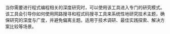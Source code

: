当你需要进行程式编程相关的深度研究时，可以使用该工具进入专门的研究模式。该工具会引导你如何使用网路搜寻和程式码搜寻工具来系统性地研究技术主题，确保研究的深度与广度，并避免偏离主题。适用于技术调研、最佳实践探索、解决方案比较等场景。
